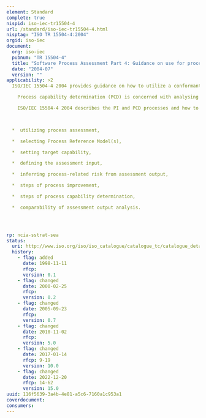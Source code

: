 ```yaml
---
element: Standard
complete: true
nispid: iso-iec-tr15504-4
url: /standard/iso-iec-tr15504-4.html
nisptag: "ISO TR 15504-4:2004"
orgid: iso-iec
document:
  org: iso-iec
  pubnum: "TR 15504-4"
  title: "Software Process Assessment Part 4: Guidance on use for process improvement and process capability determination"
  date: "2004-07"
  version: ""
applicability: >2
  ISO/IEC 15504-4 2004 provides guidance on how to utilize a conformant process assessment within a process improvement programme or for process capability determination.  Within a process improvement (PI) context, process assessment provides a means of characterizing an organizational unit in terms of the capability of selected processes. Analysis of the output of a conformant process assessment against an organizational unit's business goals identifies strengths, weaknesses and risks related to the processes. This, in turn, can help determine whether the processes are effective in achieving business goals, and provide the drivers for making improvements.

    Process capability determination (PCD) is concerned with analysing the output of one or more conformant process assessments to identify the strengths, weaknesses and risks involved in undertaking a specific project using the selected processes within a given organizational unit. A process capability determination can provide a fundamental input to supplier selection, in which case it is often termed a supplier capability determination.

    ISO/IEC 15504-4 2004 describes the PI and PCD processes and how to deploy them, and provides guidance on

    

  *  utilizing process assessment,

  *  selecting Process Reference Model(s),

  *  setting target capability,

  *  defining the assessment input,

  *  inferring process-related risk from assessment output,

  *  steps of process improvement,

  *  steps of process capability determination,

  *  comparability of assessment output analysis.



  
rp: ncia-sstrat-sea
status:
  uri: http://www.iso.org/iso/iso_catalogue/catalogue_tc/catalogue_detail.htm?csnumber=37462
  history: 
    - flag: added
      date: 1998-11-11
      rfcp: 
      version: 0.1
    - flag: changed
      date: 2000-02-25
      rfcp: 
      version: 0.2
    - flag: changed
      date: 2005-09-23
      rfcp: 
      version: 0.7
    - flag: changed
      date: 2010-11-02
      rfcp: 
      version: 5.0
    - flag: changed
      date: 2017-01-14
      rfcp: 9-19
      version: 10.0
    - flag: changed
      date: 2022-12-20
      rfcp: 14-62
      version: 15.0
uuid: 116f5639-3a4b-4e81-a5c6-7160a1c953a1
coverdocument:
consumers:
---
```

